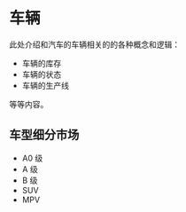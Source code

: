 # 车辆

此处介绍和汽车的车辆相关的的各种概念和逻辑：

* 车辆的库存
* 车辆的状态
* 车辆的生产线

等等内容。

## 车型细分市场

* A0 级
* A 级
* B 级
* SUV
* MPV
